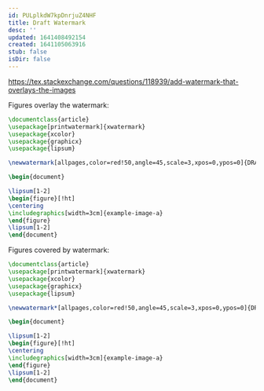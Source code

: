 ```yaml
---
id: PULplkdW7kpDnrjuZ4NHF
title: Draft Watermark
desc: ''
updated: 1641408492154
created: 1641105063916
stub: false
isDir: false
---
```


<https://tex.stackexchange.com/questions/118939/add-watermark-that-overlays-the-images>

Figures overlay the watermark:

```latex
\documentclass{article}
\usepackage[printwatermark]{xwatermark}
\usepackage{xcolor}
\usepackage{graphicx}
\usepackage{lipsum}

\newwatermark[allpages,color=red!50,angle=45,scale=3,xpos=0,ypos=0]{DRAFT}

\begin{document}

\lipsum[1-2]
\begin{figure}[!ht]
\centering
\includegraphics[width=3cm]{example-image-a}
\end{figure}
\lipsum[1-2]
\end{document}
```

Figures covered by watermark:

```latex
\documentclass{article}
\usepackage[printwatermark]{xwatermark}
\usepackage{xcolor}
\usepackage{graphicx}
\usepackage{lipsum}

\newwatermark*[allpages,color=red!50,angle=45,scale=3,xpos=0,ypos=0]{DRAFT}

\begin{document}

\lipsum[1-2]
\begin{figure}[!ht]
\centering
\includegraphics[width=3cm]{example-image-a}
\end{figure}
\lipsum[1-2]
\end{document}
```
